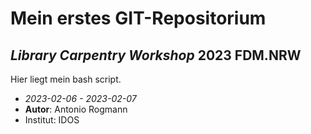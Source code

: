 # Mein erstes GIT-Repositorium
## *Library Carpentry Workshop* 2023 **FDM.NRW**

Hier liegt mein bash script.
- *2023-02-06 - 2023-02-07*
- **Autor**: Antonio Rogmann
- Institut: IDOS

